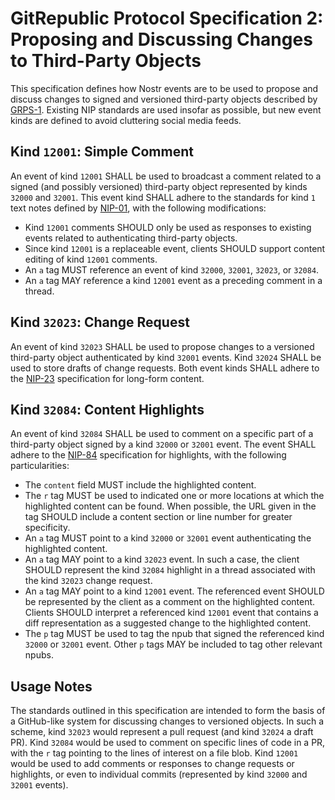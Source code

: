 # GitRepublic Protocol Specification 2: Proposing and Discussing Changes to Third-Party Objects

This specification defines how Nostr events are to be used to propose and discuss changes to signed and versioned third-party objects described by [GRPS-1](./GPRS-1.md).  Existing NIP standards are used insofar as possible, but new event kinds are defined to avoid cluttering social media feeds.

## Kind `12001`: Simple Comment

An event of kind `12001` SHALL be used to broadcast a comment related to a signed (and possibly versioned) third-party object represented by kinds `32000` and `32001`.  This event kind SHALL adhere to the standards for kind `1` text notes defined by [NIP-01](https://github.com/nostr-protocol/nips/blob/master/01.md), with the following modifications:

- Kind `12001` comments SHOULD only be used as responses to existing events related to authenticating third-party objects.
- Since kind `12001` is a replaceable event, clients SHOULD support content editing of kind `12001` comments.
- An `a` tag MUST reference an event of kind `32000`, `32001`, `32023`, or `32084`.
- An `a` tag MAY reference a kind `12001` event as a preceding comment in a thread.

## Kind `32023`: Change Request

An event of kind `32023` SHALL be used to propose changes to a versioned third-party object authenticated by kind `32001` events.  Kind `32024` SHALL be used to store drafts of change requests.  Both event kinds SHALL adhere to the [NIP-23](https://github.com/nostr-protocol/nips/blob/master/23.md) specification for long-form content.

## Kind `32084`: Content Highlights

An event of kind `32084` SHALL be used to comment on a specific part of a third-party object signed by a kind `32000` or `32001` event.  The event SHALL adhere to the [NIP-84](https://github.com/nostr-protocol/nips/blob/master/84.md) specification for highlights, with the following particularities:

- The `content` field MUST include the highlighted content.
- The `r` tag MUST be used to indicated one or more locations at which the highlighted content can be found.  When possible, the URL given in the tag SHOULD include a content section or line number for greater specificity.
- An `a` tag MUST point to a kind `32000` or `32001` event authenticating the highlighted content.
- An `a` tag MAY point to a kind `32023` event.  In such a case, the client SHOULD represent the kind `32084` highlight in a thread associated with the kind `32023` change request.
- An `a` tag MAY point to a kind `12001` event.  The referenced event SHOULD be represented by the client as a comment on the highlighted content.  Clients SHOULD interpret a referenced kind `12001` event that contains a diff representation as a suggested change to the highlighted content.
- The `p` tag MUST be used to tag the npub that signed the referenced kind `32000` or `32001` event.  Other `p` tags MAY be included to tag other relevant npubs.

## Usage Notes

The standards outlined in this specification are intended to form the basis of a GitHub-like system for discussing changes to versioned objects.  In such a scheme, kind `32023` would represent a pull request (and kind `32024` a draft PR).  Kind `32084` would be used to comment on specific lines of code in a PR, with the `r` tag pointing to the lines of interest on a file blob.  Kind `12001` would be used to add comments or responses to change requests or highlights, or even to individual commits (represented by kind `32000` and `32001` events).
